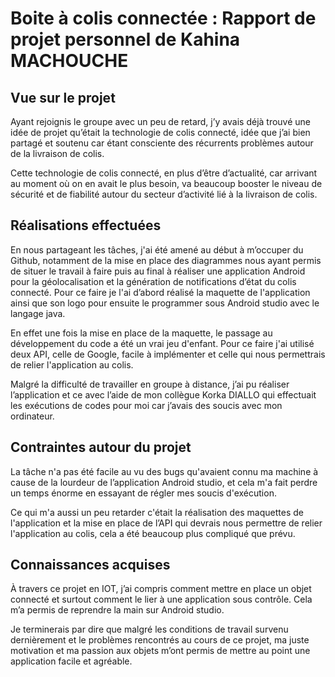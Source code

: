 # Boite à colis connectée : Rapport de projet personnel de Kahina MACHOUCHE 

## Vue sur le projet

Ayant rejoignis le groupe avec un peu de retard, j’y avais déjà trouvé une idée de projet qu’était la technologie de colis connecté, idée que j’ai bien partagé et soutenu car étant consciente des récurrents problèmes autour de la livraison de colis. 

Cette technologie de colis connecté, en plus d’être d’actualité, car arrivant au moment où on en avait le plus besoin, va beaucoup booster le niveau de sécurité et de fiabilité autour du secteur d’activité lié à la livraison de colis.

## Réalisations effectuées

En nous partageant les tâches, j'ai été amené au début à m’occuper du Github, notamment de la mise en place des diagrammes nous ayant permis de situer le travail à faire puis au final à réaliser une application Android pour la géolocalisation et la génération de notifications d’état du colis connecté. Pour ce faire je l'ai d’abord réalisé la maquette de l'application ainsi que son logo pour ensuite le programmer sous Android studio avec le langage java.  

En effet une fois la mise en place de la maquette, le passage au développement du code a été un vrai jeu d'enfant. Pour ce faire j'ai utilisé deux API, celle de Google, facile à implémenter et celle qui nous permettrais de relier l'application au colis.

Malgré la difficulté de travailler en groupe à distance, j’ai pu réaliser l’application et ce avec l’aide de mon collègue Korka DIALLO qui effectuait les exécutions de codes pour moi car j’avais des soucis avec mon ordinateur. 

## Contraintes autour du projet

La tâche n'a pas été facile au vu des bugs qu'avaient connu ma machine à cause de la lourdeur de l’application Android studio, et cela m'a fait perdre un temps énorme en essayant de régler mes soucis d'exécution. 

Ce qui m'a aussi un peu retarder c'était la réalisation des maquettes de l'application et la mise en place de l’API qui devrais nous permettre de relier l'application au colis, cela a été beaucoup plus compliqué que prévu. 

## Connaissances acquises

À travers ce projet en IOT, j’ai compris comment mettre en place un objet connecté et surtout comment le lier à une application sous contrôle. Cela m’a permis de reprendre la main sur Android studio.

Je terminerais par dire que malgré les conditions de travail survenu dernièrement et le problèmes rencontrés au cours de ce projet, ma juste motivation et ma passion aux objets m’ont permis de mettre au point une application facile et agréable.

